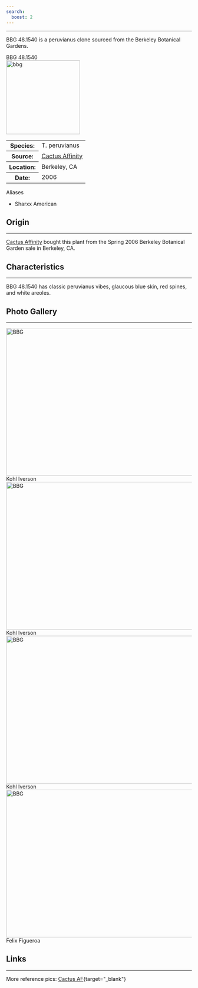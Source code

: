 ```yaml
---
search:
  boost: 2 
---
```


<hr>

BBG 48.1540 is a peruvianus clone sourced from the Berkeley Botanical Gardens.    


<div class="infobox">
<div class="infobox-title">BBG 48.1540</div>
<div class="infobox-image">
<img src="./bbg_1.jpeg" alt="bbg" width="200">

</div>
<table class="infobox-table">
<tr>
    <th class="parameter-title">Species: </th>
    <td>T. peruvianus</td>
</tr>
<tr>
    <th class="parameter-title">Source: </th>
    <td><a href="https://cactusaffinity.com/" target="_blank">Cactus Affinity</a></td>
</tr>
<tr>
    <th class="parameter-title" >Location: </th>
    <td>Berkeley, CA</td>
</tr>
<tr>
    <th class="parameter-title">Date: </th>
    <td>2006</td>
</tr>
</table>
<div class="infobox-title">Aliases</div>
<ul class="infobox-table">
    <li class="alias-name">Sharxx American </li>
</ul>
</div>



## Origin
<hr>

[Cactus Affinity](https://cactusaffinity.com/) bought this plant from the Spring 2006 Berkeley Botanical Garden sale in Berkeley, CA. 

## Characteristics 
<hr>

BBG 48.1540 has classic peruvianus vibes, glaucous blue skin, red spines, and white areoles.


## Photo Gallery
<hr>  

<div class="gallery-container">

<div class="gallery">
  <a target="_blank" href="./bbg1.jpg">
    <img src="./bbg1.jpg" alt="BBG" width="600" height="400">
  </a>
  <div class="desc">Kohl Iverson</div>
</div>

<div class="gallery">
  <a target="_blank" href="./bbg2.jpg">
    <img src="./bbg2.jpg" alt="BBG" width="600" height="400">
  </a>
  <div class="desc">Kohl Iverson</div>
</div>

<div class="gallery">
  <a target="_blank" href="./bbg3.jpg">
    <img src="./bbg3.jpg" alt="BBG" width="600" height="400">
  </a>
  <div class="desc">Kohl Iverson</div>
</div>

<div class="gallery">
  <a target="_blank" href="./bbg4.jpg">
    <img src="./bbg4.jpg" alt="BBG" width="600" height="400">
  </a>
  <div class="desc">Felix Figueroa</div>
</div>

</div>

## Links
---
More reference pics:
[Cactus AF](https://sanpedrocactus.org/trichocereus-peruvianus-bbg-481540){target="_blank"}
